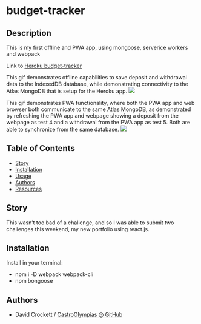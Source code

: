 

# budget-tracker

## Description
This is my first offline and PWA app, using mongoose, serverice workers and webpack

Link to <a href="https://castro-olympias-budget.herokuapp.com/">Heroku budget-tracker</a>

This gif demonstrates offline capabilities to save deposit and withdrawal data to the IndexedDB database, while demonstrating connectivity to the Atlas MongoDB that is setup for the Heroku app.
<img src="public/media/Budget Tracker Offline.gif"/>

This gif demonstrates PWA functionality, where both the PWA app and web browser both communicate to the same Atlas MongoDB, as demonstrated by refreshing the PWA app and webpage showing a deposit from the webpage as test 4 and a withdrawal from the PWA app as test 5. Both are able to synchronize from the same database.
<img src="public/media/Budget Tracker PWA.gif"/>

## Table of Contents
- [Story](#Story)
- [Installation](#Installation)
- [Usage](#Usage)
- [Authors](#Authors)
- [Resources](#Resources)


## Story
This wasn’t too bad of a challenge, and so I was able to submit two challenges this weekend, my new portfolio using react.js.

## Installation
Install in your terminal:
  <br>
* npm i -D webpack webpack-cli
* npm bongoose

## Authors

* David Crockett / <a href="https://github.com/CastroOlympias">CastroOlympias @ GitHub</a>

